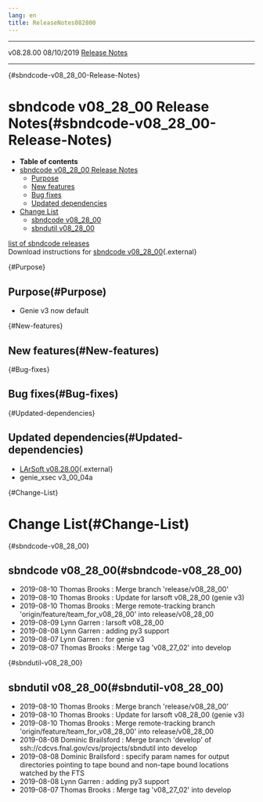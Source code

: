 ```yaml
---
lang: en
title: ReleaseNotes082800
---
```


  ----------- ------------ -- -- ------------------------------------------------------
  v08.28.00   08/10/2019         [Release Notes](ReleaseNotes082800.html)
  ----------- ------------ -- -- ------------------------------------------------------

{#sbndcode-v08_28_00-Release-Notes}

sbndcode v08\_28\_00 Release Notes(#sbndcode-v08_28_00-Release-Notes)
======================================================================================

-   **Table of contents**
-   [sbndcode v08\_28\_00 Release
    Notes](#sbndcode-v08_28_00-Release-Notes)
    -   [Purpose](#Purpose)
    -   [New features](#New-features)
    -   [Bug fixes](#Bug-fixes)
    -   [Updated dependencies](#Updated-dependencies)
-   [Change List](#Change-List)
    -   [sbndcode v08\_28\_00](#sbndcode-v08_28_00)
    -   [sbndutil v08\_28\_00](#sbndutil-v08_28_00)

[list of sbndcode
releases](List_of_SBND_code_releases.html)\
Download instructions for [sbndcode
v08\_28\_00](http://scisoft.fnal.gov/scisoft/bundles/sbnd/v08_28_00/sbndcode-v08_28_00.html){.external}

{#Purpose}

Purpose(#Purpose)
----------------------------------

-   Genie v3 now default

{#New-features}

New features(#New-features)
--------------------------------------------

{#Bug-fixes}

Bug fixes(#Bug-fixes)
--------------------------------------

{#Updated-dependencies}

Updated dependencies(#Updated-dependencies)
------------------------------------------------------------

-   [LArSoft
    v08.28.00](https://cdcvs.fnal.gov/redmine/projects/larsoft/wiki/ReleaseNotes082800){.external}
-   genie\_xsec v3\_00\_04a

{#Change-List}

Change List(#Change-List)
==========================================

{#sbndcode-v08_28_00}

sbndcode v08\_28\_00(#sbndcode-v08_28_00)
----------------------------------------------------------

-   2019-08-10 Thomas Brooks : Merge branch \'release/v08\_28\_00\'
-   2019-08-10 Thomas Brooks : Update for larsoft v08\_28\_00 (genie v3)
-   2019-08-10 Thomas Brooks : Merge remote-tracking branch
    \'origin/feature/team\_for\_v08\_28\_00\' into release/v08\_28\_00
-   2019-08-09 Lynn Garren : larsoft v08\_28\_00
-   2019-08-08 Lynn Garren : adding py3 support
-   2019-08-07 Lynn Garren : for genie v3
-   2019-08-07 Thomas Brooks : Merge tag \'v08\_27\_02\' into develop

{#sbndutil-v08_28_00}

sbndutil v08\_28\_00(#sbndutil-v08_28_00)
----------------------------------------------------------

-   2019-08-10 Thomas Brooks : Merge branch \'release/v08\_28\_00\'
-   2019-08-10 Thomas Brooks : Update for larsoft v08\_28\_00 (genie v3)
-   2019-08-10 Thomas Brooks : Merge remote-tracking branch
    \'origin/feature/team\_for\_v08\_28\_00\' into release/v08\_28\_00
-   2019-08-08 Dominic Brailsford : Merge branch \'develop\' of
    ssh://cdcvs.fnal.gov/cvs/projects/sbndutil into develop
-   2019-08-08 Dominic Brailsford : specify param names for output
    directories pointing to tape bound and non-tape bound locations
    watched by the FTS
-   2019-08-08 Lynn Garren : adding py3 support
-   2019-08-07 Thomas Brooks : Merge tag \'v08\_27\_02\' into develop
